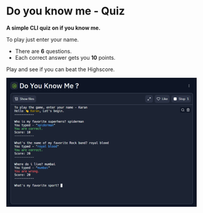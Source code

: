 # Do you know me - Quiz
**A simple CLI quiz on if you know me.**

To play just enter your name.

- There are **6** questions.
- Each correct answer gets you **10** points.

Play and see if you can beat the Highscore.

![CLI quiz](https://raw.githubusercontent.com/abhishake21/Project-images/main/CLI%20quiz.png)